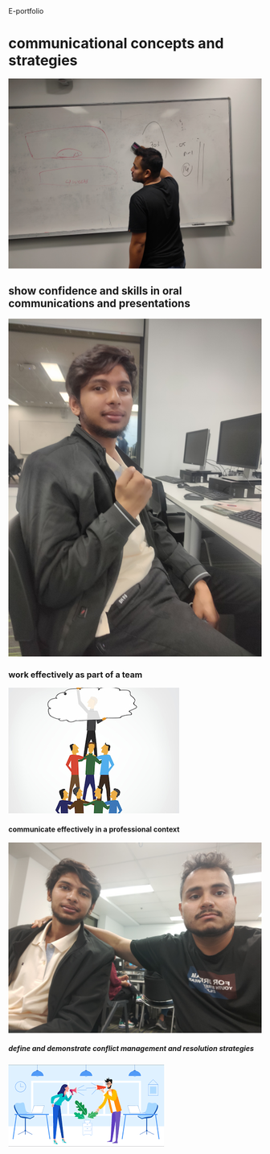<html>
   <head>
     E-portfolio
  </head>
  <body>
   <h1>communicational concepts and strategies</h1>
    <img src="https://github.com/abrar21235456/abrar21235456/blob/main/IMG20220504204103_01.jpg">
   <h2>show confidence and skills in oral communications and presentations</h2>
     <img src="https://github.com/abrar21235456/abrar21235456/blob/main/conf.jpg">
   <h3>work effectively as part of a team</h3>
     <img src="https://github.com/abrar21235456/abrar21235456/blob/main/team-work-thumbnail.jpg">
   <h4>communicate effectively in a professional context</h4>
     <img src="https://github.com/abrar21235456/abrar21235456/blob/main/tem.jpg">
   <h5>define and demonstrate conflict management and resolution strategies</h5>
     <img src="https://github.com/abrar21235456/abrar21235456/blob/main/index.png">
   </body>
   </html>

